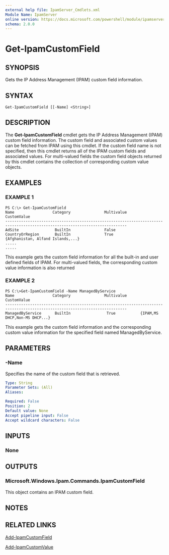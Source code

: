 ```yaml
---
external help file: IpamServer_Cmdlets.xml
Module Name: IpamServer
online version: https://docs.microsoft.com/powershell/module/ipamserver/get-ipamcustomfield?view=windowsserver2012-ps&wt.mc_id=ps-gethelp
schema: 2.0.0
---
```


# Get-IpamCustomField

## SYNOPSIS
Gets the IP Address Management (IPAM) custom field information.

## SYNTAX

```
Get-IpamCustomField [[-Name] <String>]
```

## DESCRIPTION
The **Get-IpamCustomField** cmdlet gets the IP Address Management (IPAM) custom field information.
The custom field and associated custom values can be fetched from IPAM using this cmdlet.
If the custom field name is not specified, then this cmdlet returns all of the IPAM custom fields and associated values.
For multi-valued fields the custom field objects returned by this cmdlet contains the collection of corresponding custom value objects.

## EXAMPLES

### EXAMPLE 1
```
PS C:\> Get-IpamCustomField
Name                 Category               Multivalue          CustomValue 
---------------------------------------------------------------------------------------------------------------------------- 
AdSite                BuiltIn               False 
CountryOrRegion       BuiltIn               True            {Afghanistan, Alfand Islands,...} 
..... 
.....
```

This example gets the custom field information for all the built-in and user defined fields of IPAM.
For multi-valued fields, the corresponding custom value information is also returned

### EXAMPLE 2
```
PS C:\>Get-IpamCustomField -Name ManagedByService
Name                 Category               Multivalue          CustomValue 
---------------------------------------------------------------------------------------------------------------------------- 
ManagedByService      BuiltIn                True           {IPAM,MS DHCP,Non-MS DHCP...}
```

This example gets the custom field information and the corresponding custom value information for the specified field named ManagedByService.

## PARAMETERS

### -Name
Specifies the name of the custom field that is retrieved.

```yaml
Type: String
Parameter Sets: (All)
Aliases: 

Required: False
Position: 2
Default value: None
Accept pipeline input: False
Accept wildcard characters: False
```

## INPUTS

### None

## OUTPUTS

### Microsoft.Windows.Ipam.Commands.IpamCustomField
This object contains an IPAM custom field.

## NOTES

## RELATED LINKS

[Add-IpamCustomField](./Add-IpamCustomField.md)

[Add-IpamCustomValue](./Add-IpamCustomValue.md)

